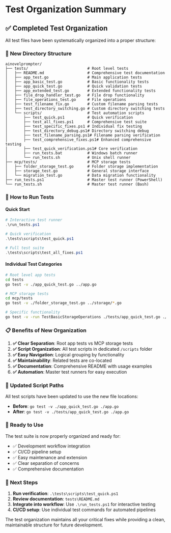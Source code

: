 # Test Organization Summary

## ✅ **Completed Test Organization**

All test files have been systematically organized into a proper structure:

### 📁 **New Directory Structure**

```
ainovelprompter/
├── tests/                          # Root level tests
│   ├── README.md                   # Comprehensive test documentation
│   ├── app_test.go                 # Main application tests  
│   ├── app_basic_test.go           # Basic functionality tests
│   ├── app_quick_test.go           # Quick validation tests
│   ├── app_extended_test.go        # Extended functionality tests
│   ├── file_drop_handler_test.go   # File drop functionality
│   ├── file_operations_test.go     # File operations
│   ├── test_filename_fix.go        # Custom filename parsing tests
│   ├── test_directory_switching.go # Custom directory switching tests
│   └── scripts/                    # Test automation scripts
│       ├── test_quick.ps1          # Quick verification
│       ├── test_all_fixes.ps1      # Comprehensive test suite  
│       ├── test_specific_fixes.ps1 # Individual fix testing
│       ├── test_directory_debug.ps1# Directory switching debug
│       ├── test_filename_parsing.ps1# Filename parsing verification
│       ├── test_comprehensive_fixes.ps1# Enhanced comprehensive testing
│       ├── test_quick_verification.ps1# Core verification
│       ├── run_tests.bat           # Windows batch runner
│       └── run_tests.sh            # Unix shell runner
├── mcp/tests/                      # MCP storage tests
│   ├── folder_storage_test.go      # Folder storage implementation
│   ├── storage_test.go             # General storage interface
│   └── migration_test.go           # Data migration functionality
├── run_tests.ps1                   # Master test runner (PowerShell)
└── run_tests.sh                    # Master test runner (Bash)
```

### 🎯 **How to Run Tests**

#### **Quick Start**
```powershell
# Interactive test runner
.\run_tests.ps1

# Quick verification
.\tests\scripts\test_quick.ps1

# Full test suite  
.\tests\scripts\test_all_fixes.ps1
```

#### **Individual Test Categories**
```bash
# Root level app tests
cd tests
go test -v ./app_quick_test.go ../app.go

# MCP storage tests
cd mcp/tests  
go test -v ./folder_storage_test.go ../storage/*.go

# Specific functionality
go test -v -run TestBasicStorageOperations ./tests/app_quick_test.go ./app.go
```

### 📋 **Benefits of New Organization**

1. **✅ Clear Separation**: Root app tests vs MCP storage tests
2. **✅ Script Organization**: All test scripts in dedicated `/scripts` folder
3. **✅ Easy Navigation**: Logical grouping by functionality
4. **✅ Maintainability**: Related tests are co-located
5. **✅ Documentation**: Comprehensive README with usage examples
6. **✅ Automation**: Master test runners for easy execution

### 🔧 **Updated Script Paths**

All test scripts have been updated to use the new file locations:
- **Before**: `go test -v ./app_quick_test.go ./app.go`
- **After**: `go test -v ./tests/app_quick_test.go ./app.go`

### 🎉 **Ready to Use**

The test suite is now properly organized and ready for:
- ✅ Development workflow integration
- ✅ CI/CD pipeline setup  
- ✅ Easy maintenance and extension
- ✅ Clear separation of concerns
- ✅ Comprehensive documentation

### 📖 **Next Steps**

1. **Run verification**: `.\tests\scripts\test_quick.ps1`
2. **Review documentation**: `tests\README.md`  
3. **Integrate into workflow**: Use `.\run_tests.ps1` for interactive testing
4. **CI/CD setup**: Use individual test commands for automated pipelines

The test organization maintains all your critical fixes while providing a clean, maintainable structure for future development.

